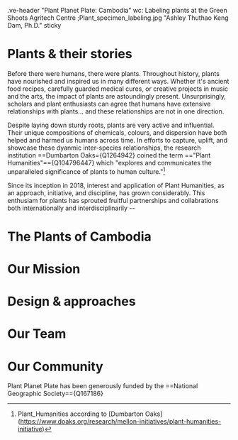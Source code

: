 .ve-header "Plant Planet Plate: Cambodia" wc: Labeling plants at the Green Shoots Agritech Centre ;Plant_specimen_labeling.jpg "Ashley Thuthao Keng Dam, Ph.D." sticky

#  Plants & their stories 

Before there were humans, there were plants. Throughout history, plants have nourished and inspired us in many different ways. Whether it's ancient food recipes, carefully guarded medical cures, or creative projects in music and the arts, the impact of plants are astoundingly present. Unsurprisingly, scholars and plant enthusiasts can agree that humans have extensive relationships with plants... and these relationships are not in one direction. 

Despite laying down sturdy roots, plants are very active and influential. Their unique compositions of chemicals, colours, and dispersion have both helped and harmed us humans across time. In efforts to capture, uplift, and showcase these dyanmic inter-species relationships, the research institution  ==Dumbarton Oaks={Q1264942} coined the term =="Plant Humanities"=={Q104796447} which  "explores and communicates the unparalleled significance of plants to human culture."[^1]

Since its inception in 2018, interest and application of Plant Humanities, as an approach, initiative, and discipline, has grown considerably. This enthusiam for plants has sprouted fruitful partnerships and collabrations both internationally and interdisciplinarily -- 


# The Plants of Cambodia


# Our Mission

# Design & approaches

# Our Team

# Our Community 

Plant Planet Plate has been generously funded by the ==National Geographic Society=={Q167186}

[^1]: Plant_Humanities according to [Dumbarton Oaks] (https://www.doaks.org/research/mellon-initiatives/plant-humanities-initiative)
